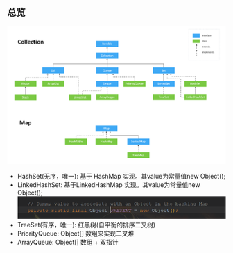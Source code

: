 ## 总览

![overview](media/1.png)
* HashSet(无序，唯一): 基于 HashMap 实现。其value为常量值new Object();
* LinkedHashSet: 基于LinkedHashMap 实现。其value为常量值new Object();
![proof](media/2.png)
* TreeSet(有序，唯一): 红黑树(自平衡的排序二叉树)
* PriorityQueue: Object[] 数组来实现二叉堆
* ArrayQueue: Object[] 数组 + 双指针

